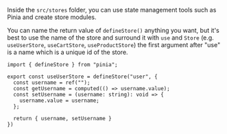 Inside the `src/stores` folder, you can use state management tools such as Pinia and create store modules.

You can name the return value of `defineStore()` anything you want,
but it's best to use the name of the store and surround it with `use`
and `Store` (e.g. `useUserStore`, `useCartStore`, `useProductStore`)
the first argument after "use" is a name which is a unique id of the store.

```
import { defineStore } from "pinia";

export const useUserStore = defineStore("user", {
  const username = ref("");
  const getUsername = computed(() => username.value);
  const setUsername = (username: string): void => {
    username.value = username;
  };

  return { username, setUsername }
})
```

